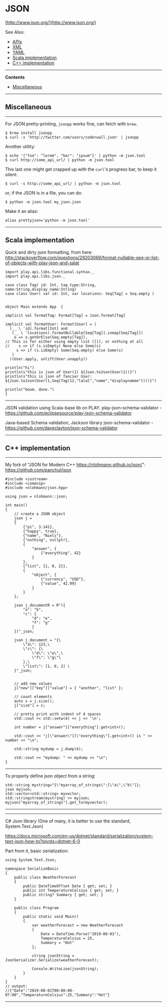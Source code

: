 # JSON

[http://www.json.org/](http://www.json.org/)

See Also:

  - [APIs](APIs.md)
  - [XML](XML.md)
  - [YAML](YAML.md)
  - [Scala implementation](JSON.md#Scala-implementation)
  - [C++ implementation](JSON.md#C++-implementation)

---

**Contents**

- [Miscellaneous](JSON.md#miscellaneous)

---

## Miscellaneous

---

For JSON pretty-printing, `jsonpp` works fine, can fetch with `brew`.

    $ brew install jsonpp
    $ curl -s 'http://twitter.com/users/coderwall.json' | jsonpp

Another utility:

    $ echo '{"foo": "lorem", "bar": "ipsum"}' | python -m json.tool
    $ curl http://some_api_url/ | python -m json.tool
   
This last one might get crapped up with the `curl`'s progress bar, to keep it silent:
    
    $ curl -s http://some_api_url/ | python -m json.tool

or, if the JSON is in a file, you can do:

    $ python -m json.tool my_json.json

Make it an alias:

    alias prettyjson='python -m json.tool'

---

## Scala implementation

Quick and dirty json formatting, from here:
http://stackoverflow.com/questions/29203069/format-nullable-seq-or-list-of-objects-with-play-json-and-salat

    import play.api.libs.functional.syntax._
    import play.api.libs.json._
    
    case class Tag( id: Int, tag_type:String, name:String,display_name:String)
    case class User( var id: Int, var locations: Seq[Tag] = Seq.empty )
    
    
    object Main extends App  {
    
    implicit val formatTag: Format[Tag] = Json.format[Tag]
    
    implicit val formatUser: Format[User] = (
      (__ \ 'id).format[Int] and
       (__ \ 'locations).formatNullable[Seq[Tag]].inmap[Seq[Tag]](
        o => o.getOrElse(Seq.empty[Tag]),
    // This is for either using empty list ([]), or nothing at all   
    //    s => if (s.isEmpty) None else Some(s)
         s => if (s.isEmpty) Some(Seq.empty) else Some(s)
       )
      )(User.apply, unlift(User.unapply))
    
    println("hi")
    println(s"this is json of User(1) ${Json.toJson(User(1))}")
    println(s"this is json of fancier User: ${Json.toJson(User(1,Seq(Tag(12,"lalal","name","displaynamee"))))}")
    
    println("boom. done.")
    }

---

JSON validation using Scala-base lib on PLAY.
play-json-schema-validator - https://github.com/eclipsesource/play-json-schema-validator
 
Java-based Schema validation, Jackson library 
json-schema-validator - https://github.com/daveclayton/json-schema-validator

---

## C++ implementation

---

My fork of "JSON for Modern C++ https://nlohmann.github.io/json/":
https://github.com/panchul/json

```
#include <iostream>
#include <iomanip>
#include <nlohmann/json.hpp>

using json = nlohmann::json;

int main()
{
    // create a JSON object
    json j =
    {
        {"pi", 3.141},
        {"happy", true},
        {"name", "Niels"},
        {"nothing", nullptr},
        {
            "answer", {
                {"everything", 42}
            }
        },
        {"list", {1, 0, 2}},
        {
            "object", {
                {"currency", "USD"},
                {"value", 42.99}
            }
        }
    };

    json j_documentR = R"({
        "a": "b",
        "c": {
            "d": "e",
            "f": "g"
            }
    })"_json;

    json j_document = "{\
        \"a\": 123,\
        \"c\": {\
            \"d\": \"e\",\
            \"f\": \"g\"\
        },\
        \"list\": [1, 0, 2] \
    }"_json;


    // add new values
    j["new"]["key"]["value"] = { "another", "list" };

    // count elements
    auto s = j.size();
    j["size"] = s;

    // pretty print with indent of 4 spaces
    std::cout << std::setw(4) << j << '\n';

    int number = j["answer"]["everything"].get<int>();

    std::cout << "j[\"answer\"][\"everything\"].get<int>() is " << number << "\n";

    std::string mydump = j.dump(4);

    std::cout << "mydump: " << mydump << "\n";
}
```

---

To properly define json object from a string:

    std::string mystring="{\"myarray_of_strings\":[\"a\",\"b\"]};
    json myjson;
    std::vector<std::string> myvector;
    std::stringstream(mystring) >> myjson;
    myjson["myarray_of_strings"].get_to(myvector);

---

---

C# Json library (One of many, it is better to use the standard, System.Text.Json)

https://docs.microsoft.com/en-us/dotnet/standard/serialization/system-text-json-how-to?pivots=dotnet-6-0

Part from it, basic serialization:

```
using System.Text.Json;

namespace SerializeBasic
{
    public class WeatherForecast
    {
        public DateTimeOffset Date { get; set; }
        public int TemperatureCelsius { get; set; }
        public string? Summary { get; set; }
    }

    public class Program
    {
        public static void Main()
        {
            var weatherForecast = new WeatherForecast
            {
                Date = DateTime.Parse("2019-08-01"),
                TemperatureCelsius = 25,
                Summary = "Hot"
            };

            string jsonString = JsonSerializer.Serialize(weatherForecast);

            Console.WriteLine(jsonString);
        }
    }
}
// output:
//{"Date":"2019-08-01T00:00:00-07:00","TemperatureCelsius":25,"Summary":"Hot"}
```

---